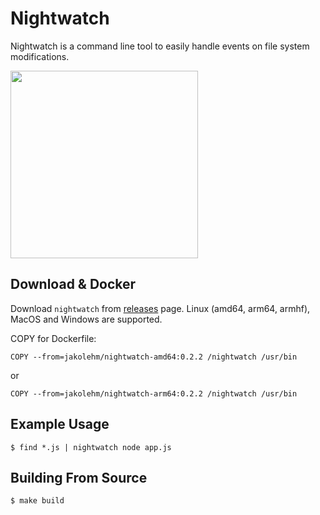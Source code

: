 # Nightwatch

Nightwatch is a command line tool to easily handle events on file system modifications.

<img src="./nightwatch.jpg" width="300">

## Download & Docker

Download `nightwatch` from [releases](https://github.com/jakolehm/nightwatch/releases) page. Linux (amd64, arm64, armhf), MacOS and Windows are supported.


COPY for Dockerfile:
```
COPY --from=jakolehm/nightwatch-amd64:0.2.2 /nightwatch /usr/bin
```
or
```
COPY --from=jakolehm/nightwatch-arm64:0.2.2 /nightwatch /usr/bin
```

## Example Usage

```
$ find *.js | nightwatch node app.js
```

## Building From Source

```
$ make build
```
